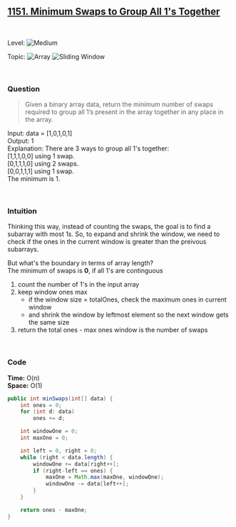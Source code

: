 ## [1151. Minimum Swaps to Group All 1's Together](https://leetcode.com/problems/minimum-swaps-to-group-all-1s-together/)

<br>

Level:
![Medium](https://img.shields.io/badge/-Medium-ff8000)

Topic:
![Array](https://img.shields.io/badge/-Array-66b3ff)
![Sliding Window](https://img.shields.io/badge/-Sliding_Window-9966ff)

<br>

### Question

> Given a binary array data, return the minimum number of swaps required to group all 1’s present in the array together in any place in the array.

Input: data = [1,0,1,0,1]  
Output: 1  
Explanation: There are 3 ways to group all 1's together:  
[1,1,1,0,0] using 1 swap.  
[0,1,1,1,0] using 2 swaps.  
[0,0,1,1,1] using 1 swap.  
The minimum is 1.

<br>

### Intuition

Thinking this way, instead of counting the swaps, the goal is to find a subarray with most 1s. So, to expand and shrink the window, we need to check if the ones in the current window is greater than the preivous subarrays.

But what's the boundary in terms of array length?  
The minimum of swaps is **0**, if all 1's are continguous

1. count the number of 1's in the input array
2. keep window ones max
   - if the window size = totalOnes, check the maximum ones in current window
   - and shrink the window by leftmost element so the next window gets the same size
3. return the total ones - max ones window is the number of swaps

<br>

### Code

**Time:** O(n)  
**Space:** O(1)

```java
public int minSwaps(int[] data) {
    int ones = 0;
    for (int d: data)
        ones += d;

    int windowOne = 0;
    int maxOne = 0;

    int left = 0, right = 0;
    while (right < data.length) {
        windowOne += data[right++];
        if (right-left == ones) {
            maxOne = Math.max(maxOne, windowOne);
            windowOne -= data[left++];
        }
    }

    return ones - maxOne;
}
```
